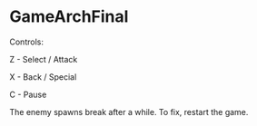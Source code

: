 # GameArchFinal

Controls:

Z - Select / Attack

X - Back / Special

C - Pause

The enemy spawns break after a while. To fix, restart the game.
